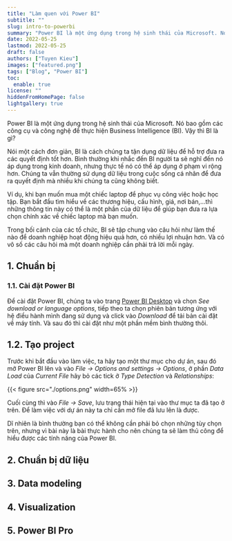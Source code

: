 ```yaml
---
title: "Làm quen với Power BI"
subtitle: ""
slug: intro-to-powerbi
summary: "Power BI là một ứng dụng trong hệ sinh thái của Microsoft. Nó bao gồm các công cụ và công nghệ để thực hiện Business Intelligence (BI). Vậy thì BI là gì?"
date: 2022-05-25
lastmod: 2022-05-25
draft: false
authors: ["Tuyen Kieu"]
images: ["featured.png"]
tags: ["Blog", "Power BI"]
toc:
  enable: true
license: ""
hiddenFromHomePage: false
lightgallery: true
---
```


Power BI là một ứng dụng trong hệ sinh thái của Microsoft. Nó bao gồm các công cụ và công nghệ để thực hiện Business Intelligence (BI). Vậy thì BI là gì?

<!--more-->

Nói một cách đơn giản, BI là cách chúng ta tận dụng dữ liệu để hỗ trợ đưa ra các quyết định tốt hơn. Bình thường khi nhắc đến BI người ta sẽ nghĩ đến nó áp dụng trong kinh doanh, nhưng thực tế nó có thể áp dụng ở phạm vi rộng hơn. Chúng ta vẫn thường sử dụng dữ liệu trong cuộc sống cá nhân để đưa ra quyết định mà nhiều khi chúng ta cũng không biết.

Ví dụ, khi bạn muốn mua một chiếc laptop để phục vụ công việc hoặc học tập. Bạn bắt đầu tìm hiểu về các thương hiệu, cấu hình, giá, nơi bán,...thì những thông tin này có thể là một phần của dữ liệu để giúp bạn đưa ra lựa chọn chính xác về chiếc laptop mà bạn muốn.

Trong bối cảnh của các tổ chức, BI sẽ tập chung vào câu hỏi như làm thế nào để doanh nghiệp hoạt động hiệu quả hơn, có nhiều lợi nhuận hơn. Và có vô số các câu hỏi mà một doanh nghiệp cần phải trả lời mỗi ngày.

## 1. Chuẩn bị

### 1.1. Cài đặt Power BI

Để cài đặt Power BI, chúng ta vào trang [Power BI Desktop](https://powerbi.microsoft.com/en-au/desktop/) và chọn _See download or language options_, tiếp theo ta chọn phiên bản tương ứng với hệ điều hành mình đang sử dụng và click vào _Download_ để tải bản cài đặt về máy tính. Và sau đó thì cài đặt như một phần mềm bình thường thôi.

## 1.2. Tạo project

Trước khi bắt đầu vào làm việc, ta hãy tạo một thư mục cho dự án, sau đó mở Power BI lên và vào _File -> Options and settings -> Options_, ở phần _Data Load_ của _Current File_ hãy bỏ các tick ở _Type Detection_ và _Relationships_:

{{< figure src="./options.png" width=65% >}}

Cuối cùng thì vào _File -> Save_, lưu trạng thái hiện tại vào thư mục ta đã tạo ở trên. Để làm việc với dự án này ta chỉ cần mở file đã lưu lên là được.

Dĩ nhiên là bình thường bạn có thể không cần phải bỏ chọn những tùy chọn trên, nhưng vì bài này là bài thực hành cho nên chúng ta sẽ làm thủ công để hiểu được các tính năng của Power BI.

## 2. Chuẩn bị dữ liệu

## 3. Data modeling

## 4. Visualization

## 5. Power BI Pro
